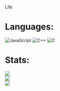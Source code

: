 Life
# Languages:
![JavaScript](https://img.shields.io/badge/javascript-%23323330.svg?style=for-the-badge&logo=javascript&logoColor=%23F7DF1E) ![C++](https://img.shields.io/badge/c++-%2300599C.svg?style=for-the-badge&logo=c%2B%2B&logoColor=white) ![C](https://img.shields.io/badge/c-%2300599C.svg?style=for-the-badge&logo=c&logoColor=white)
# Stats:
![](https://github-readme-stats.vercel.app/api?username=Rezoqu&theme=catppuccin_mocha&hide_border=false&include_all_commits=true&count_private=true)<br/>
![](https://nirzak-streak-stats.vercel.app/?user=Rezoqu&theme=catppuccin_mocha&hide_border=false)<br/>
![](https://github-readme-stats.vercel.app/api/top-langs/?username=Rezoqu&theme=catppuccin_mocha&hide_border=false&include_all_commits=true&count_private=true&layout=compact)
